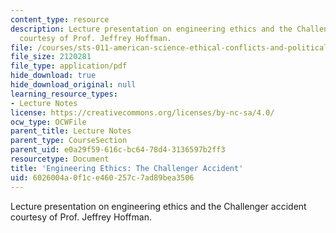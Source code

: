 ```yaml
---
content_type: resource
description: Lecture presentation on engineering ethics and the Challenger accident
  courtesy of Prof. Jeffrey Hoffman.
file: /courses/sts-011-american-science-ethical-conflicts-and-political-choices-fall-2007/6026004a0f1ce460257c7ad89bea3506_lec8_hoffman.pdf
file_size: 2120281
file_type: application/pdf
hide_download: true
hide_download_original: null
learning_resource_types:
- Lecture Notes
license: https://creativecommons.org/licenses/by-nc-sa/4.0/
ocw_type: OCWFile
parent_title: Lecture Notes
parent_type: CourseSection
parent_uid: e0a29f59-616c-bc64-78d4-3136597b2ff3
resourcetype: Document
title: 'Engineering Ethics: The Challenger Accident'
uid: 6026004a-0f1c-e460-257c-7ad89bea3506
---
```

Lecture presentation on engineering ethics and the Challenger accident courtesy of Prof. Jeffrey Hoffman.